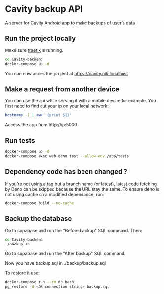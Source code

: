 # Cavity backup API
A server for Cavity Android app to make backups of user's data

## Run the project locally
Make sure [traefik](https://github.com/ninjinskii/traefik) is running.

```bash
cd Cavity-backend
docker-compose up -d
```

You can now acces the project at https://cavity.njk.localhost

## Make a request from another device
You can use the api while serving it with a mobile device for example.
You first need to find out your ip on your local network:

```bash
hostname -I | awk '{print $1}'
```

Access the app from http://ip:5000

## Run tests
```bash
docker-compose up -d
docker-compose exec web deno test --allow-env /app/tests
```

## Dependency code has been changed ?
If you're not using a tag but a branch name (or latest), latest code fetching by Deno can be skipped because the URL stay the same.
To ensure deno is not using cache on a modified dependance, run:
```bash
docker-compose build --no-cache
```

## Backup the database
Go to supabase and run the "Before backup" SQL command. Then:
```bash
cd Cavity-backend
./backup.sh
```

Go to supabase and run the "After backup" SQL command.

Now you have backup.sql in ./backup/backup.sql

To restore it use:
```bash
docker-compose run --rm db bash
pg_restore -d <DB connection string> backup.sql
```
